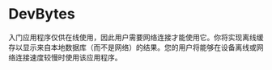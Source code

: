 # DevBytes
入门应用程序仅供在线使用，因此用户需要网络连接才能使用它。你将实现离线缓存以显示来自本地数据库（而不是网络）的结果。您的用户将能够在设备离线或网络连接速度较慢时使用该应用程序。
